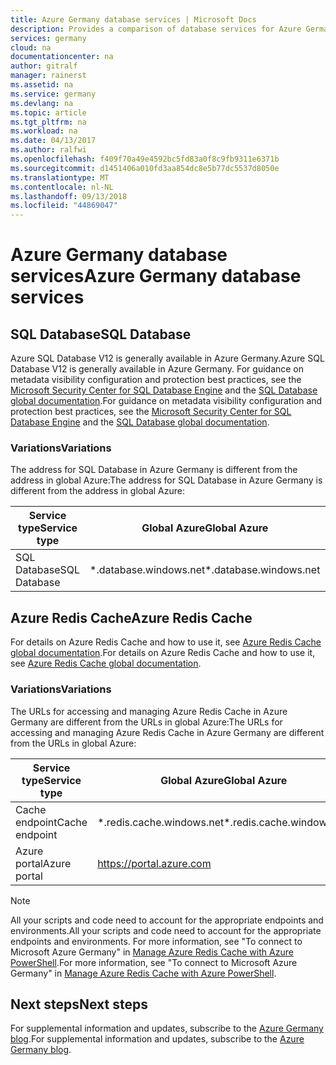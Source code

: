 ```yaml
---
title: Azure Germany database services | Microsoft Docs
description: Provides a comparison of database services for Azure Germany
services: germany
cloud: na
documentationcenter: na
author: gitralf
manager: rainerst
ms.assetid: na
ms.service: germany
ms.devlang: na
ms.topic: article
ms.tgt_pltfrm: na
ms.workload: na
ms.date: 04/13/2017
ms.author: ralfwi
ms.openlocfilehash: f409f70a49e4592bc5fd83a0f8c9fb9311e6371b
ms.sourcegitcommit: d1451406a010fd3aa854dc8e5b77dc5537d8050e
ms.translationtype: MT
ms.contentlocale: nl-NL
ms.lasthandoff: 09/13/2018
ms.locfileid: "44869047"
---
```

# <a name="azure-germany-database-services"></a><span data-ttu-id="7077e-103">Azure Germany database services</span><span class="sxs-lookup"><span data-stu-id="7077e-103">Azure Germany database services</span></span>
## <a name="sql-database"></a><span data-ttu-id="7077e-104">SQL Database</span><span class="sxs-lookup"><span data-stu-id="7077e-104">SQL Database</span></span>
<span data-ttu-id="7077e-105">Azure SQL Database V12 is generally available in Azure Germany.</span><span class="sxs-lookup"><span data-stu-id="7077e-105">Azure SQL Database V12 is generally available in Azure Germany.</span></span> <span data-ttu-id="7077e-106">For guidance on metadata visibility configuration and protection best practices, see the [Microsoft Security Center for SQL Database Engine](https://msdn.microsoft.com/library/bb510589.aspx) and the [SQL Database global documentation](../sql-database/index.yml).</span><span class="sxs-lookup"><span data-stu-id="7077e-106">For guidance on metadata visibility configuration and protection best practices, see the [Microsoft Security Center for SQL Database Engine](https://msdn.microsoft.com/library/bb510589.aspx) and the [SQL Database global documentation](../sql-database/index.yml).</span></span>

### <a name="variations"></a><span data-ttu-id="7077e-107">Variations</span><span class="sxs-lookup"><span data-stu-id="7077e-107">Variations</span></span>
<span data-ttu-id="7077e-108">The address for SQL Database in Azure Germany is different from the address in global Azure:</span><span class="sxs-lookup"><span data-stu-id="7077e-108">The address for SQL Database in Azure Germany is different from the address in global Azure:</span></span>

| <span data-ttu-id="7077e-109">Service type</span><span class="sxs-lookup"><span data-stu-id="7077e-109">Service type</span></span> | <span data-ttu-id="7077e-110">Global Azure</span><span class="sxs-lookup"><span data-stu-id="7077e-110">Global Azure</span></span> | <span data-ttu-id="7077e-111">Azure Germany</span><span class="sxs-lookup"><span data-stu-id="7077e-111">Azure Germany</span></span> |
| --- | --- | --- |
| <span data-ttu-id="7077e-112">SQL Database</span><span class="sxs-lookup"><span data-stu-id="7077e-112">SQL Database</span></span> | <span data-ttu-id="7077e-113">\*.database.windows.net</span><span class="sxs-lookup"><span data-stu-id="7077e-113">\*.database.windows.net</span></span> | <span data-ttu-id="7077e-114">\*.database.cloudapi.de</span><span class="sxs-lookup"><span data-stu-id="7077e-114">\*.database.cloudapi.de</span></span> |


## <a name="azure-redis-cache"></a><span data-ttu-id="7077e-115">Azure Redis Cache</span><span class="sxs-lookup"><span data-stu-id="7077e-115">Azure Redis Cache</span></span>
<span data-ttu-id="7077e-116">For details on Azure Redis Cache and how to use it, see [Azure Redis Cache global documentation](../redis-cache/index.md).</span><span class="sxs-lookup"><span data-stu-id="7077e-116">For details on Azure Redis Cache and how to use it, see [Azure Redis Cache global documentation](../redis-cache/index.md).</span></span>

### <a name="variations"></a><span data-ttu-id="7077e-117">Variations</span><span class="sxs-lookup"><span data-stu-id="7077e-117">Variations</span></span>
<span data-ttu-id="7077e-118">The URLs for accessing and managing Azure Redis Cache in Azure Germany are different from the URLs in global Azure:</span><span class="sxs-lookup"><span data-stu-id="7077e-118">The URLs for accessing and managing Azure Redis Cache in Azure Germany are different from the URLs in global Azure:</span></span>

| <span data-ttu-id="7077e-119">Service type</span><span class="sxs-lookup"><span data-stu-id="7077e-119">Service type</span></span> | <span data-ttu-id="7077e-120">Global Azure</span><span class="sxs-lookup"><span data-stu-id="7077e-120">Global Azure</span></span> | <span data-ttu-id="7077e-121">Azure Germany</span><span class="sxs-lookup"><span data-stu-id="7077e-121">Azure Germany</span></span> |
| --- | --- | --- |
| <span data-ttu-id="7077e-122">Cache endpoint</span><span class="sxs-lookup"><span data-stu-id="7077e-122">Cache endpoint</span></span> | <span data-ttu-id="7077e-123">\*.redis.cache.windows.net</span><span class="sxs-lookup"><span data-stu-id="7077e-123">\*.redis.cache.windows.net</span></span> | <span data-ttu-id="7077e-124">\*.redis.cache.cloudapi.de</span><span class="sxs-lookup"><span data-stu-id="7077e-124">\*.redis.cache.cloudapi.de</span></span> |
| <span data-ttu-id="7077e-125">Azure portal</span><span class="sxs-lookup"><span data-stu-id="7077e-125">Azure portal</span></span> | https://portal.azure.com | https://portal.microsoftazure.de |

> [!NOTE]
> <span data-ttu-id="7077e-126">All your scripts and code need to account for the appropriate endpoints and environments.</span><span class="sxs-lookup"><span data-stu-id="7077e-126">All your scripts and code need to account for the appropriate endpoints and environments.</span></span> <span data-ttu-id="7077e-127">For more information, see "To connect to Microsoft Azure Germany" in [Manage Azure Redis Cache with Azure PowerShell](../redis-cache/cache-howto-manage-redis-cache-powershell.md).</span><span class="sxs-lookup"><span data-stu-id="7077e-127">For more information, see "To connect to Microsoft Azure Germany" in [Manage Azure Redis Cache with Azure PowerShell](../redis-cache/cache-howto-manage-redis-cache-powershell.md).</span></span>
>
>


## <a name="next-steps"></a><span data-ttu-id="7077e-128">Next steps</span><span class="sxs-lookup"><span data-stu-id="7077e-128">Next steps</span></span>
<span data-ttu-id="7077e-129">For supplemental information and updates, subscribe to the [Azure Germany blog](https://blogs.msdn.microsoft.com/azuregermany/).</span><span class="sxs-lookup"><span data-stu-id="7077e-129">For supplemental information and updates, subscribe to the [Azure Germany blog](https://blogs.msdn.microsoft.com/azuregermany/).</span></span>
